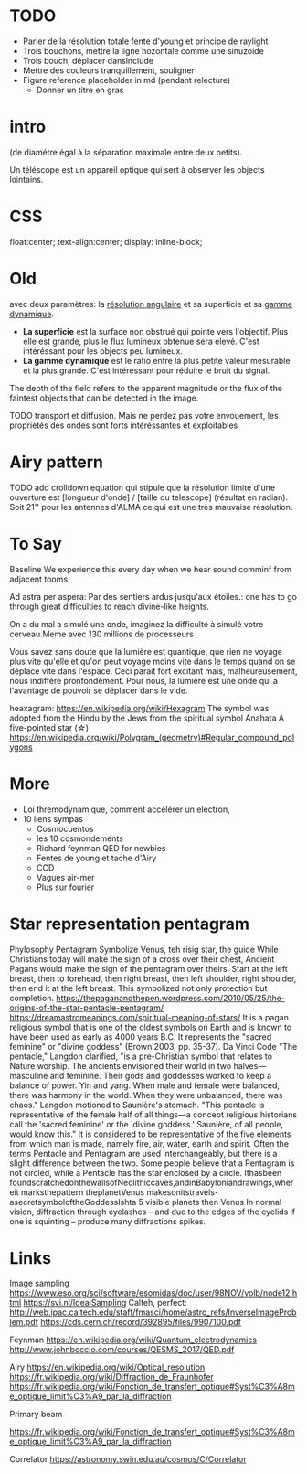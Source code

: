 # TODO

* Parler de la résolution totale fente d'young et principe de raylight
* Trois bouchons, mettre la ligne hozontale comme une sinuzoide
* Trois bouch, déplacer dansinclude
* Mettre des couleurs tranquillement, souligner
* Figure reference placeholder in md (pendant relecture)
  * Donner un titre en gras

# intro
 (de diamétre égal à la séparation maximale entre deux petits).
 
Un téléscope est un appareil optique qui sert à observer les objects lointains.

# CSS

float:center; text-align:center; display: inline-block; 
    <link rel="stylesheet" type="text/css" href="Css/alma_solarized.css">

# Old


avec deux paramètres: la [résolution angulaire](https://en.wikipedia.org/wiki/Dynamic_range#Photography) et sa superficie et sa [gamme dynamique](https://fr.wikipedia.org/wiki/Gamme_dynamique).
* __La superficie__ est la surface non obstrué qui pointe vers l'objectif. Plus elle est grande, plus le flux lumineux obtenue sera elevé. C'est intéréssant pour les objects peu lumineux.
* __La gamme dynamique__ est le ratio entre la plus petite valeur mesurable et la plus grande. C'est intéréssant pour réduire le bruit du signal.

 The depth of the field refers to the apparent magnitude or the flux of the faintest objects that can be detected in the image.


TODO transport et diffusion.
Mais ne perdez pas votre envouement, les propriètés des ondes sont forts intéréssantes et exploitables

# Airy pattern

TODO add crolldown equation
qui stipule que la résolution limite d'une ouverture est [longueur d'onde] / [taille du telescope] (résultat en radian). Soit 21'' pour les antennes d'ALMA ce qui est une très mauvaise résolution.

# To Say

Baseline
We experience this every day when we hear sound comminf from adjacent tooms

Ad astra per aspera: Par des sentiers ardus jusqu'aux étoiles.: one has to go through great difficulties to reach divine-like heights.

On a du mal a simulé une onde, imaginez la difficulté à simulé votre cerveau.Meme avec 130 millions de processeurs

Vous savez sans doute que la lumière est quantique, que rien ne voyage plus vite qu'elle et qu'on peut voyage moins vite dans le temps quand on se déplace vite dans l'espace.
Ceci parait fort excitant mais, malheureusement, nous indiffére pronfondément.
Pour nous, la lumière est une onde qui a l'avantage de pouvoir se déplacer dans le vide.

heaxagram: https://en.wikipedia.org/wiki/Hexagram
The symbol was adopted from the Hindu by the Jews from the spiritual symbol Anahata
A five-pointed star (☆)
https://en.wikipedia.org/wiki/Polygram_(geometry)#Regular_compound_polygons

# More

* Loi thremodynamique, comment accélérer un electron,
* 10 liens sympas
  * Cosmocuentos
  * les 10 cosmondements
  * Richard feynman QED for newbies
  * Fentes de young et tache d'Airy
  * CCD
  * Vagues air-mer
  * Plus sur fourier

# Star representation pentagram

Phylosophy Pentagram
Symbolize Venus, teh risig star, the guide
While Christians today will make the sign of a cross over their chest, Ancient Pagans would make the sign of the pentagram over theirs.
Start at the left breast, then to forehead, then right breast, then left shoulder, right shoulder, then end it at the left breast.  This symbolized not only protection but completion.
https://thepaganandthepen.wordpress.com/2010/05/25/the-origins-of-the-star-pentacle-pentagram/
https://dreamastromeanings.com/spiritual-meaning-of-stars/
It is a pagan religious symbol that is one of the oldest symbols on Earth and is known to have been used as early as 4000 years B.C. It represents the "sacred feminine" or "divine goddess" (Brown 2003, pp. 35-37).
Da Vinci Code
"The pentacle," Langdon clarified, "is a pre-Christian symbol that relates to Nature worship. The
ancients envisioned their world in two halves—masculine and feminine. Their gods and goddesses
worked to keep a balance of power. Yin and yang. When male and female were balanced, there
was harmony in the world. When they were unbalanced, there was chaos." Langdon motioned to
Saunière's stomach. "This pentacle is representative of the female half of all things—a concept
religious historians call the 'sacred feminine' or the 'divine goddess.' Saunière, of all people, would
know this."
 It is considered to be representative of the five elements from which man is made, namely fire, air, water, earth and spirit. Often the terms Pentacle and Pentagram are used interchangeably, but there is a slight difference between the two. Some people believe that a Pentagram is not circled, while a Pentacle has the star enclosed by a circle.
 Ithasbeen foundscratchedonthewallsofNeolithiccaves,andinBabyloniandrawings,whereit marksthepattern theplanetVenus makesonitstravels-asecretsymboloftheGoddessIshta
 5 visible planets then Venus
 In normal vision, diffraction through eyelashes – and due to the edges of the eyelids if one is squinting – produce many diffractions spikes.

# Links

Image sampling
https://www.eso.org/sci/software/esomidas/doc/user/98NOV/volb/node12.html
https://svi.nl/IdealSampling
Calteh, perfect: http://web.ipac.caltech.edu/staff/fmasci/home/astro_refs/InverseImageProblem.pdf
https://cds.cern.ch/record/392895/files/9907100.pdf

Feynman 
https://en.wikipedia.org/wiki/Quantum_electrodynamics
http://www.johnboccio.com/courses/QESMS_2017/QED.pdf

Airy
https://en.wikipedia.org/wiki/Optical_resolution
https://fr.wikipedia.org/wiki/Diffraction_de_Fraunhofer
https://fr.wikipedia.org/wiki/Fonction_de_transfert_optique#Syst%C3%A8me_optique_limit%C3%A9_par_la_diffraction

Primary beam

https://fr.wikipedia.org/wiki/Fonction_de_transfert_optique#Syst%C3%A8me_optique_limit%C3%A9_par_la_diffraction

Correlator
https://astronomy.swin.edu.au/cosmos/C/Correlator
